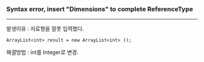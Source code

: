 ### Syntax error, insert "Dimensions" to complete ReferenceType
------------
발생이유 : 자료형을 잘못 입력했다.
```
ArrayList<int> result = new ArrayList<int> ();
```

해결방법 : int를 Integer로 변경.